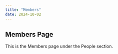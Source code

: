 ```yaml
---
title: "Members"
date: 2024-10-02
---
```


## Members Page

This is the Members page under the People section.
